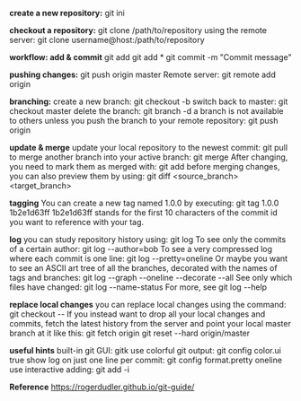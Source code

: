 __create a new repository:__
git ini <repository>

__checkout a repository:__
git clone /path/to/repository
using the remote server: git clone username@host:/path/to/repository


__workflow: add & commit__
git add <repository>
git add *
git commit -m "Commit message"

    
__pushing changes:__
git push origin master
Remote server: git remote add origin <server>

    
__branching:__
create a new branch: git checkout -b <branch>
switch back to master: git checkout master
delete the branch: git branch -d <branch>
a branch is not available to others unless you push the branch to your remote repository: git push origin <branch>


__update & merge__
update your local repository to the newest commit: git pull
to merge another branch into your active branch: git merge <branch>
After changing, you need to mark them as merged with: git add <repository>
before merging changes, you can also preview them by using: git diff <source_branch> <target_branch>

   
__tagging__
You can create a new tag named 1.0.0 by executing: git tag 1.0.0 1b2e1d63ff
1b2e1d63ff stands for the first 10 characters of the commit id you want to reference with your tag. 
    
    
__log__
you can study repository history using: git log
To see only the commits of a certain author: git log --author=bob
To see a very compressed log where each commit is one line: git log --pretty=oneline
Or maybe you want to see an ASCII art tree of all the branches, decorated with the names of tags and branches:
git log --graph --oneline --decorate --all
See only which files have changed: git log --name-status
For more, see git log --help    
    
    
__replace local changes__
you can replace local changes using the command: git checkout -- <filename>
If you instead want to drop all your local changes and commits, fetch the latest history from the server and point your local master branch at it like this:
git fetch origin
git reset --hard origin/master    
    
    
__useful hints__
built-in git GUI: gitk
use colorful git output: git config color.ui true
show log on just one line per commit: git config format.pretty oneline
use interactive adding: git add -i
    
    
__Reference__
https://rogerdudler.github.io/git-guide/
    